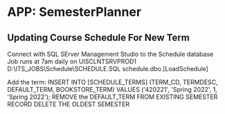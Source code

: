 # APP: SemesterPlanner


## Updating Course Schedule For New Term

Connect with SQL SErver Management Studio to the Schedule database
Job runs at 7am daily on UISCLNTSRVPROD1 D:\ITS_JOBS\Schedule\SCHEDULE.SQL
schedule.dbo.[LoadSchedule]

Add the term:
INSERT INTO [SCHEDULE_TERMS] (TERM_CD, TERMDESC, DEFAULT_TERM, BOOKSTORE_TERM) VALUES ('420221', 'Spring 2022', 1, 'Spring 2022');
REMOVE the DEFAULT_TERM FROM EXISTING SEMESTER RECORD
DELETE THE OLDEST SEMESTER
